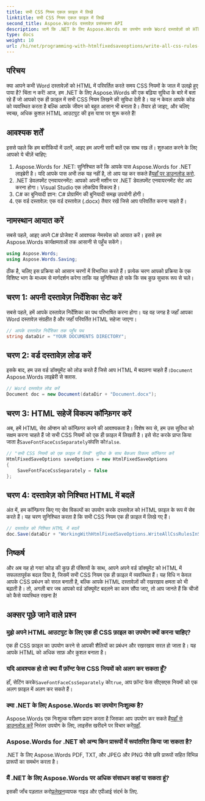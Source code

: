 ```yaml
---
title: सभी CSS नियम एकल फ़ाइल में लिखें
linktitle: सभी CSS नियम एकल फ़ाइल में लिखें
second_title: Aspose.Words दस्तावेज़ प्रसंस्करण API
description: जानें कि .NET के लिए Aspose.Words का उपयोग करके Word दस्तावेज़ों को HTML में कैसे परिवर्तित किया जाए, जिसमें सभी CSS नियम एक ही फाइल में हों, जिससे कोड अधिक साफ़ और रखरखाव में आसान हो।
type: docs
weight: 10
url: /hi/net/programming-with-htmlfixedsaveoptions/write-all-css-rules-in-single-file/
---
```

## परिचय

क्या आपने कभी Word दस्तावेज़ों को HTML में परिवर्तित करते समय CSS नियमों के जाल में उलझे हुए पाया है? चिंता न करें! आज, हम .NET के लिए Aspose.Words की एक बढ़िया सुविधा के बारे में बता रहे हैं जो आपको एक ही फ़ाइल में सभी CSS नियम लिखने की सुविधा देती है। यह न केवल आपके कोड को व्यवस्थित करता है बल्कि आपके जीवन को बहुत आसान भी बनाता है। तैयार हो जाइए, और चलिए स्वच्छ, अधिक कुशल HTML आउटपुट की इस यात्रा पर शुरू करते हैं!

## आवश्यक शर्तें

इससे पहले कि हम बारीकियों में उतरें, आइए हम अपनी सारी बातें एक साथ रख लें। शुरुआत करने के लिए आपको ये चीज़ें चाहिए:

1.  Aspose.Words for .NET: सुनिश्चित करें कि आपके पास Aspose.Words for .NET लाइब्रेरी है। यदि आपके पास अभी तक यह नहीं है, तो आप यह कर सकते हैं[यहाँ पर डाउनलोड करो](https://releases.aspose.com/words/net/).
2. .NET डेवलपमेंट एनवायरनमेंट: आपको अपनी मशीन पर .NET डेवलपमेंट एनवायरनमेंट सेट अप करना होगा। Visual Studio एक लोकप्रिय विकल्प है।
3. C# का बुनियादी ज्ञान: C# प्रोग्रामिंग की बुनियादी समझ उपयोगी होगी।
4. एक वर्ड दस्तावेज़: एक वर्ड दस्तावेज़ (.docx) तैयार रखें जिसे आप परिवर्तित करना चाहते हैं।

## नामस्थान आयात करें

सबसे पहले, आइए अपने C# प्रोजेक्ट में आवश्यक नेमस्पेस को आयात करें। इससे हम Aspose.Words कार्यक्षमताओं तक आसानी से पहुँच सकेंगे।

```csharp
using Aspose.Words;
using Aspose.Words.Saving;
```

ठीक है, चलिए इस प्रक्रिया को आसान चरणों में विभाजित करते हैं। प्रत्येक चरण आपको प्रक्रिया के एक विशिष्ट भाग के माध्यम से मार्गदर्शन करेगा ताकि यह सुनिश्चित हो सके कि सब कुछ सुचारू रूप से चले।

## चरण 1: अपनी दस्तावेज़ निर्देशिका सेट करें

सबसे पहले, हमें आपके दस्तावेज़ निर्देशिका का पथ परिभाषित करना होगा। यह वह जगह है जहाँ आपका Word दस्तावेज़ संग्रहीत है और जहाँ परिवर्तित HTML सहेजा जाएगा।

```csharp
// आपके दस्तावेज़ निर्देशिका तक पहुँच पथ
string dataDir = "YOUR DOCUMENTS DIRECTORY";
```

## चरण 2: वर्ड दस्तावेज़ लोड करें

 इसके बाद, हम उस वर्ड डॉक्यूमेंट को लोड करते हैं जिसे आप HTML में बदलना चाहते हैं।`Document` Aspose.Words लाइब्रेरी से क्लास.

```csharp
// Word दस्तावेज़ लोड करें
Document doc = new Document(dataDir + "Document.docx");
```

## चरण 3: HTML सहेजें विकल्प कॉन्फ़िगर करें

 अब, हमें HTML सेव ऑप्शन को कॉन्फ़िगर करने की आवश्यकता है। विशेष रूप से, हम उस सुविधा को सक्षम करना चाहते हैं जो सभी CSS नियमों को एक ही फ़ाइल में लिखती है। इसे सेट करके प्राप्त किया जाता है`SaveFontFaceCssSeparately`संपत्ति को`false`.

```csharp
// "सभी CSS नियमों को एक फ़ाइल में लिखें" सुविधा के साथ बैकअप विकल्प कॉन्फ़िगर करें
HtmlFixedSaveOptions saveOptions = new HtmlFixedSaveOptions 
{ 
    SaveFontFaceCssSeparately = false 
};
```

## चरण 4: दस्तावेज़ को निश्चित HTML में बदलें

अंत में, हम कॉन्फ़िगर किए गए सेव विकल्पों का उपयोग करके दस्तावेज़ को HTML फ़ाइल के रूप में सेव करते हैं। यह चरण सुनिश्चित करता है कि सभी CSS नियम एक ही फ़ाइल में लिखे गए हैं।

```csharp
// दस्तावेज़ को निश्चित HTML में बदलें
doc.Save(dataDir + "WorkingWithHtmlFixedSaveOptions.WriteAllCssRulesInSingleFile.html", saveOptions);
```

## निष्कर्ष

और अब यह हो गया! कोड की कुछ ही पंक्तियों के साथ, आपने अपने वर्ड डॉक्यूमेंट को HTML में सफलतापूर्वक बदल दिया है, जिसमें सभी CSS नियम एक ही फ़ाइल में व्यवस्थित हैं। यह विधि न केवल आपके CSS प्रबंधन को सरल बनाती है, बल्कि आपके HTML दस्तावेज़ों की रखरखाव क्षमता को भी बढ़ाती है। तो, अगली बार जब आपको वर्ड डॉक्यूमेंट बदलने का काम सौंपा जाए, तो आप जानते हैं कि चीजों को कैसे व्यवस्थित रखना है!

## अक्सर पूछे जाने वाले प्रश्न

### मुझे अपने HTML आउटपुट के लिए एक ही CSS फ़ाइल का उपयोग क्यों करना चाहिए?
एक ही CSS फ़ाइल का उपयोग करने से आपकी शैलियों का प्रबंधन और रखरखाव सरल हो जाता है। यह आपके HTML को अधिक साफ़ और कुशल बनाता है।

### यदि आवश्यक हो तो क्या मैं फ़ॉन्ट फेस CSS नियमों को अलग कर सकता हूँ?
 हाँ, सेटिंग करके`SaveFontFaceCssSeparately` को`true`, आप फ़ॉन्ट फेस सीएसएस नियमों को एक अलग फ़ाइल में अलग कर सकते हैं।

### क्या .NET के लिए Aspose.Words का उपयोग निःशुल्क है?
 Aspose.Words एक निःशुल्क परीक्षण प्रदान करता है जिसका आप उपयोग कर सकते हैं[यहाँ से डाउनलोड करें](https://releases.aspose.com/) निरंतर उपयोग के लिए, लाइसेंस खरीदने पर विचार करें[यहाँ](https://purchase.aspose.com/buy).

### Aspose.Words for .NET को अन्य किन प्रारूपों में रूपांतरित किया जा सकता है?
.NET के लिए Aspose.Words PDF, TXT, और JPEG और PNG जैसे छवि प्रारूपों सहित विभिन्न प्रारूपों का समर्थन करता है।

### मैं .NET के लिए Aspose.Words पर अधिक संसाधन कहां पा सकता हूं?
 इसकी जाँच पड़ताल करो[प्रलेखन](https://reference.aspose.com/words/net/)व्यापक गाइड और एपीआई संदर्भ के लिए.
